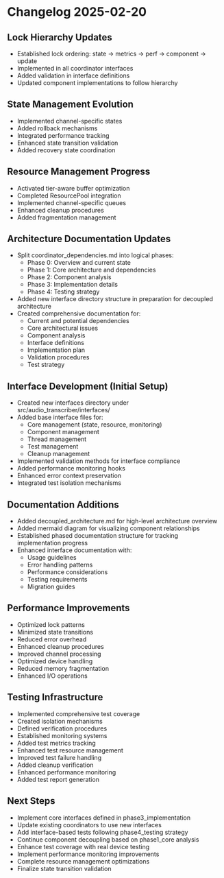 # Changelog 2025-02-20

## Lock Hierarchy Updates
- Established lock ordering: state -> metrics -> perf -> component -> update
- Implemented in all coordinator interfaces
- Added validation in interface definitions
- Updated component implementations to follow hierarchy

## State Management Evolution
- Implemented channel-specific states
- Added rollback mechanisms
- Integrated performance tracking
- Enhanced state transition validation
- Added recovery state coordination

## Resource Management Progress
- Activated tier-aware buffer optimization
- Completed ResourcePool integration
- Implemented channel-specific queues
- Enhanced cleanup procedures
- Added fragmentation management

## Architecture Documentation Updates
- Split coordinator_dependencies.md into logical phases:
  * Phase 0: Overview and current state
  * Phase 1: Core architecture and dependencies
  * Phase 2: Component analysis
  * Phase 3: Implementation details
  * Phase 4: Testing strategy
- Added new interface directory structure in preparation for decoupled architecture
- Created comprehensive documentation for:
  * Current and potential dependencies
  * Core architectural issues
  * Component analysis
  * Interface definitions
  * Implementation plan
  * Validation procedures
  * Test strategy

## Interface Development (Initial Setup)
- Created new interfaces directory under src/audio_transcriber/interfaces/
- Added base interface files for:
  * Core management (state, resource, monitoring)
  * Component management
  * Thread management
  * Test management
  * Cleanup management
- Implemented validation methods for interface compliance
- Added performance monitoring hooks
- Enhanced error context preservation
- Integrated test isolation mechanisms

## Documentation Additions
- Added decoupled_architecture.md for high-level architecture overview
- Added mermaid diagram for visualizing component relationships
- Established phased documentation structure for tracking implementation progress
- Enhanced interface documentation with:
  * Usage guidelines
  * Error handling patterns
  * Performance considerations
  * Testing requirements
  * Migration guides

## Performance Improvements
- Optimized lock patterns
- Minimized state transitions
- Reduced error overhead
- Enhanced cleanup procedures
- Improved channel processing
- Optimized device handling
- Reduced memory fragmentation
- Enhanced I/O operations

## Testing Infrastructure
- Implemented comprehensive test coverage
- Created isolation mechanisms
- Defined verification procedures
- Established monitoring systems
- Added test metrics tracking
- Enhanced test resource management
- Improved test failure handling
- Added cleanup verification
- Enhanced performance monitoring
- Added test report generation

## Next Steps
- Implement core interfaces defined in phase3_implementation
- Update existing coordinators to use new interfaces
- Add interface-based tests following phase4_testing strategy
- Continue component decoupling based on phase1_core analysis
- Enhance test coverage with real device testing
- Implement performance monitoring improvements
- Complete resource management optimizations
- Finalize state transition validation

